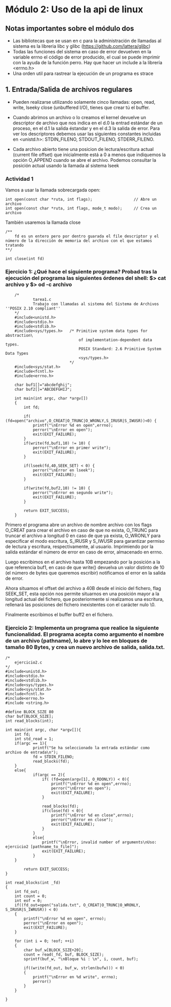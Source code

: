 # Módulo 2: Uso de la api de linux

## Notas importantes sobre el módulo dos
- Las bibliotecas que se usan en c para la administración de llamadas al sistema es la libreria libc y glibc (https://github.com/lattera/glibc)
- Todas las funciones del sistema en caso de error devuelven en la variable errno el código de error producido, el cual se puede imprimir con la ayuda de la función perro. Hay que hacer un include a la librería <errno.h>
- Una orden util para rastrear la ejecución de un programa es strace

## 1. Entrada/Salida de archivos regulares

- Pueden realizarse utilizando solamente cinco llamadas: open, read, write, lseeky close (unbuffered I/O), tienes que crear tú el buffer. 

- Cuando abrimos un archivo o lo creamos el kernel devuelve un descriptor de archivo que nos indica en el d.0 la entrad estándar de un proceso, en el d.1 la salida éstandar y en el d.3 la salida de error. Para ver los descriptores debemos usar las siguientes constantes incluidas en <unistd.h>: STDIN_FILENO, STDOUT_FILENO, STDERR_FILENO.

- Cada archivo abierto tiene una posicion de lectura/escritura actual (current file offset) que inicialmente está a 0 a menos que indiquemos la opción O_APPEND cuando se abre el archivo. Podemos consultar la posición actual usando la llamada al sistema lseek 

### Actividad 1

Vamos a usar la llamada sobrecargada open:

    int open(const char *ruta, int flags);                  // Abre un archivo
    int open(const char *ruta, int flags, mode_t modo);     // Crea un archivo
    
También usaremos la llamada close

    /**
        fd es un entero pero por dentro guarada el file descriptor y el número de la dirección de memoria del archivo con el que estamos tratando
    **/
    
    int close(int fd)

### Ejercicio 1: ¿Qué hace el siguiente programa? Probad tras la ejecución del programa las siguientes órdenes del shell: $> cat archivo y $> od -c archivo


        /*
                tarea1.c
                Trabajo con llamadas al sistema del Sistema de Archivos ''POSIX 2.10 compliant''
        */
        #include<unistd.h>
        #include<stdio.h>
        #include<stdlib.h>
        #include<sys/types.h>  	/* Primitive system data types for abstraction\
			                        of implementation-dependent data types.
			                        POSIX Standard: 2.6 Primitive System Data Types
			                        <sys/types.h>
			                    */
        #include<sys/stat.h>
        #include<fcntl.h>
        #include<errno.h>

        char buf1[]="abcdefghij";
        char buf2[]="ABCDEFGHIJ";

        int main(int argc, char *argv[])
        {
            int fd;

            if( (fd=open("archivo",O_CREAT|O_TRUNC|O_WRONLY,S_IRUSR|S_IWUSR))<0) {
	            printf("\nError %d en open",errno);
	            perror("\nError en open");
	            exit(EXIT_FAILURE);
            }
            if(write(fd,buf1,10) != 10) {
	            perror("\nError en primer write");
	            exit(EXIT_FAILURE);
            }

            if(lseek(fd,40,SEEK_SET) < 0) {
	            perror("\nError en lseek");
	            exit(EXIT_FAILURE);
            }

            if(write(fd,buf2,10) != 10) {
	            perror("\nError en segundo write");
	            exit(EXIT_FAILURE);
            }

            return EXIT_SUCCESS;
        }
	
Primero el programa abre un archivo de nombre archivo con los flags O_CREAT para crear el archivo en caso de que no exista, O_TRUNC para truncar el archivo a longitud 0 en caso de que ya exista, O_WRONLY para especificar el modo escritura, S_IRUSR y S_IWUSR para garantizar permiso de lectura y escritura, respectivamente, al usuario. Imprimiendo por la salida estándar el número de error en caso de error, almacenado en errno.

Luego escribimos en el archivo hasta 10B empezando por la posición a la que referencia buf1, en caso de que write() devuelva un valor distinto de 10 (el número de bytes que queremos escribir) notificamos el error en la salida de error.

Ahora situamos el offset del archivo a 40B desde el inicio del fichero, flag SEEK_SET, esta opción nos permite situarnos en una posición mayor a la longitud actual del fichero, que posteriormente si realizamos una escritura, rellenará las posiciones del fichero inexistentes con el carácter nulo \0.

Finalmente escribimos el buffer buff2 en el fichero.

### Ejercicio 2: Implementa un programa que realice la siguiente funcionalidad. El programa acepta como argumento el nombre de un archivo (pathname), lo abre y lo lee en bloques de tamaño 80 Bytes, y crea un nuevo archivo de salida, salida.txt.


	
	/*
		ejercicio2.c
	*/
	#include<unistd.h>
	#include<stdio.h>
	#include<stdlib.h>
	#include<sys/types.h>
	#include<sys/stat.h>
	#include<fcntl.h>
	#include<errno.h>
	#include <string.h>

	#define BLOCK_SIZE 80
	char buf[BLOCK_SIZE];
	int read_blocks(int);

	int main(int argc, char *argv[]){
  		int fd;
  		int std_read = 1;
  		if(argc == 1){
    			printf("Se ha seleccionado la entrada estándar como archivo de entrada\n");
    			fd = STDIN_FILENO;
    			read_blocks(fd);
  		}
  		else{
    			if(argc == 2){
      				if( (fd=open(argv[1], O_RDONLY)) < 0){
        				printf("\nError %d en open",errno);
        				perror("\nError en open");
        				exit(EXIT_FAILURE);
      				}

      				read_blocks(fd);
      				if(close(fd) < 0){
        				printf("\nError %d en close",errno);
        				perror("\nError en close");
        				exit(EXIT_FAILURE);
      				}
    			}
    			else{
      				printf("\nError, invalid number of arguments\nUso: ejercicio2 [pathname_to_file]");
      				exit(EXIT_FAILURE);
    			}
  		}

  			return EXIT_SUCCESS;
	}
	
	int read_blocks(int _fd)
	{
		int fd_out;
		int count = 0;
		int eof = 0;
		if((fd_out=open("salida.txt", O_CREAT|O_TRUNC|O_WRONLY, S_IRUSR|S_IWRUSR)) < 0)
		{
			printf("\nError %d en open", errno);
			perror("\nError en open");
			exit(EXIT_FAILURE);
		}
		
		for (int i = 0; !eof; ++i)
		{
			char buf_w[BLOCK_SIZE+20];
			count = read(_fd, buf, BLOCK_SIZE);
			sprintf(buf_w, "\nBloque %i : \n", i, count, buf);
			
			if((write(fd_out, buf_w, strlen(bufw))) < 0)
			{
				printf("\nError en %d write", errno);
				perror()
			}
		}
		
	}









